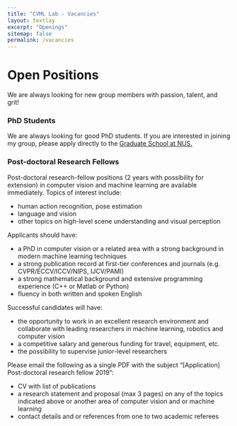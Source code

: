 ```yaml
---
title: "CVML Lab - Vacancies"
layout: textlay
excerpt: "Openings"
sitemap: false
permalink: /vacancies
---
```


# Open Positions
We are always looking for new group members with passion, talent, and grit!

### PhD Students
We are always looking for good PhD students. If you are interested in joining my group, please apply directly to the [Graduate School at NUS.](https://www.comp.nus.edu.sg/programmes/pg/phdcs/) 

### Post-doctoral Research Fellows
Post-doctoral research-fellow positions (2 years with possibility for extension) in computer vision and machine learning are available immediately. Topics of interest include:

* human action recognition, pose estimation
* language and vision
* other topics on high-level scene understanding and visual perception

Applicants should have:

* a PhD in computer vision or a related area with a strong background in modern machine learning techniques
* a strong publication record at first-tier conferences and journals (e.g. CVPR/ECCV/ICCV/NIPS, IJCV/PAMI)
* a strong mathematical background and extensive programming experience (C++ or Matlab or Python)
* fluency in both written and spoken English

Successful candidates will have:

* the opportunity to work in an excellent research environment and collaborate with leading researchers in machine learning, robotics and computer vision
* a competitive salary and generous funding for travel, equipment, etc.
* the possibility to supervise junior-level researchers

Please email the following as a single PDF with the subject “[Application] Post-doctoral research fellow 2019”:

* CV with list of publications
* a research statement and proposal (max 3 pages) on any of the topics indicated above or another area of computer vision and or machine learning
* contact details and or references from one to two academic referees








<!-- # Open positions

We are always looking for new group members with passion, talent, and grit!

You will have the chance to work on the grand challenges of X, often at the Y and Z. You will be involved in determining the important and interesting questions, creating and improving instrumental setups, performing measurements, and making discoveries.

### Current open positions

You find the current job openings here:
[Opening 1]({{ site.baseurl }}/downloads/GeneralPostdoc_2019_v01.pdf),
[Opening 2]({{ site.baseurl }}/downloads/PPMS_PhD_2019_v01.pdf).

It might be interesting to look at some past job advertisements. While the projects keep changing, the themes are still roughly the same. You can download them [here]({{ site.baseurl }}/downloads/PD.pdf), [here]({{ site.baseurl }}/downloads/PHD1.pdf), or [here]({{ site.baseurl }}/downloads/PHD2.pdf).

### Applications for PhD and Postdoc positions
If you are interested in working with us as a PhD student or postdoc, please send me an [email](mailto:abc@xyz.com). State briefly why you are interested and attach a CV, including information about the grades you had as an undergraduate. No need for a separate cover letter or certificates. **Important**: please insert _"Application PhD"_ or _"Application Postdoc"_ in the subject line. If you are applying to a specific advertisement, note this in your email.

There are  postdoc scholarship available.  I'd be happy to support you after you apply to our group. Take a look at the [X fellowship](https://www.comp.nus.edu.sg/) or the [Y fellowship](https://www.comp.nus.edu.sg/).

### Master projects for Leiden University students
If you are a Master student at NUS looking for a Master project, contact me (or any group member) per email or stop by my office.

### Bsc / Master students from elsewhere
If you are interested in pursuing a Master degree at NUS, see [Y](https://www.comp.nus.edu.sg/). Sometimes, we take master students or summer interns if we get exceptional applicants (this usually means very good grades and a personal recommendation).


<figure>
<img src="{{ site.url }}{{ site.baseurl }}/images/picpic/Gallery/DSC_0696.jpg" width="95%">
</figure>
 -->